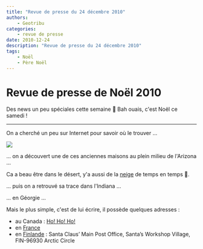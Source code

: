 ```yaml
---
title: "Revue de presse du 24 décembre 2010"
authors:
    - Geotribu
categories:
    - revue de presse
date: 2010-12-24
description: "Revue de presse du 24 décembre 2010"
tags:
    - Noël
    - Père Noël
---
```


# Revue de presse de Noël 2010

Des news un peu spéciales cette semaine :slightly_smiling_face: Bah ouais, c'est Noël ce samedi !

----

On a cherché un peu sur Internet pour savoir où le trouver ...

![](http://thumbs.dreamstime.com/thumblarge_221/1198609304EyfSw3.jpg)

... on a découvert une de ces anciennes maisons au plein milieu de l'Arizona ...

Ca a beau être dans le désert, y'a aussi de la [neige](http://goo.gl/maps/7tj8) de temps en temps :slightly_smiling_face:.

... puis on a retrouvé sa trace dans l'Indiana ...

... en Géorgie ...

Mais le plus simple, c'est de lui écrire, il possède quelques adresses :

* au Canada : [Ho! Ho! Ho!](https://fr.wikipedia.org/wiki/Codes_postaux_canadiens#Le_p.C3.A8re_No.C3.ABl)
* en [France](https://fr.wikipedia.org/wiki/Lettre_au_P%C3%A8re_No%C3%ABl#En_France)
* en [Finlande](https://en.wikipedia.org/wiki/Santa_Claus_Village) : Santa Claus’ Main Post Office, Santa’s Workshop Village, FIN-96930 Arctic Circle
